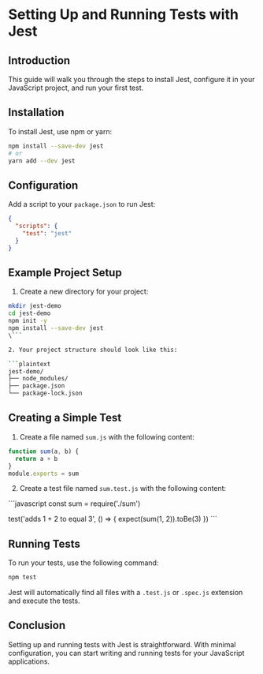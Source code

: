 # Setting Up and Running Tests with Jest

## Introduction

This guide will walk you through the steps to install Jest, configure it in your JavaScript project, and run your first test.

## Installation

To install Jest, use npm or yarn:

```bash
npm install --save-dev jest
# or
yarn add --dev jest
```

## Configuration

Add a script to your `package.json` to run Jest:

```json
{
  "scripts": {
    "test": "jest"
  }
}
```

## Example Project Setup

1. Create a new directory for your project:

```bash
mkdir jest-demo
cd jest-demo
npm init -y
npm install --save-dev jest
\```

2. Your project structure should look like this:

```plaintext
jest-demo/
├── node_modules/
├── package.json
└── package-lock.json
```

## Creating a Simple Test

1. Create a file named `sum.js` with the following content:

```javascript
function sum(a, b) {
  return a + b
}
module.exports = sum
```

2. Create a test file named `sum.test.js` with the following content:

\```javascript
const sum = require('./sum')

test('adds 1 + 2 to equal 3', () => {
  expect(sum(1, 2)).toBe(3)
})
\```

## Running Tests

To run your tests, use the following command:

```bash
npm test
```

Jest will automatically find all files with a `.test.js` or `.spec.js` extension and execute the tests.

## Conclusion

Setting up and running tests with Jest is straightforward. With minimal configuration, you can start writing and running tests for your JavaScript applications.
